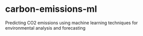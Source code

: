 # carbon-emissions-ml
Predicting CO2 emissions using machine learning techniques for environmental analysis and forecasting
